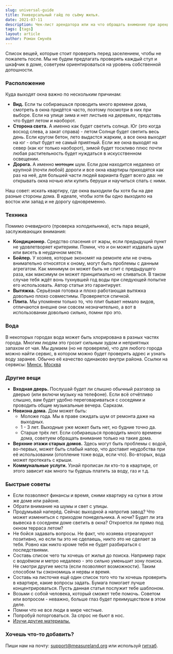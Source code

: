 ```yaml
---
slug: universal-guide
title: Универсальный гайд по съёму жилья.
date: 2021-07-11
description: Чек-лист арендатора или на что обращать внимание при аренде жилья.
tags: [tags]
layout: article
author: Роман Смунёв
---
```


Список вещей, которые стоит проверить перед заселением, чтобы не пожалеть после. Мы не будем предлагать проверять каждый стул и шкафчик в доме, советуем ориентироваться на уровень собственной дотошности.

### Расположение

Куда выходят окна важно по нескольким причинам:

- **Вид.** Если ты собираешься проводить много времени дома, смотреть в окна придётся часто, поэтому посмотри в них при выборе. Если на улице зима и нет листьев на деревьях, представь что будет летом и наоборот.
- **Сторона света.** А именно как будет светить солнце. Юг (это когда восход слева, а закат справа) - летом Солнце будет светить весь день. Если кругом бетон, лето выдастся жарким, а все окна выходят на юг - опыт будет не самый приятный. Если же окна выходят на север (как юг только наоборот), зимой будет тоскливо плюс почти любая растительность будет нуждаться в искусственном освещении.
- **Дорога.** А именно <s>мотоцик</s> шум. Если дом находится недалеко от крупной (почти любой) дороги и все окна квартиры приходятся как раз на неё, для большей части людей варианта будет всего два: не открывать окна ночью или купить беруши и научиться спать с ними.

Наш совет: искать квартиру, где окна выходили бы хотя бы на две разные стороны дома. В идеале, чтобы хотя бы одно выходило на восток или запад и не дорогу одновременно.

### Техника

Помимо очевидного (проверка холодильника), есть пара вещей, заслуживающих внимания:

- **Кондиционер.** Средство спасения от жары, если предыдущий пункт не удовлетворяет критериям. Помни, что и он может издавать шум или висеть в неудачном месте.
- **Бойлер.** У хозяев, которые экономят на ремонте или не очень внимательно относятся к оному, могут быть проблемы с данным агрегатом. Как минимум он может быть не слит с предыдущего раза, как максимум он может принципиально не сливаться. В таком случае тебя ждёт вонь тухнувшей год воды при следующей попытке его использовать. Автор статьи это гарантирует.
- **Вытяжка.** Серьёзная готовка и плохо работающая вытяжка довольно плохо совместимы. Проверяется спичкой.
- **Плита.** Мы упомянем только то, что плит бывает немало видов, отличаются внешне они совсем незначительно, а вот в использовании довольно сильно, помни про это.

### Вода

В некоторых городах вода может быть хлорирована в разных частях города. Многим людям это грозит сильным зудом и неприятных запахом от чая. Мы думаем (но не проверяли), что для любого города можно найти сервис, в котором можно будет проверить адрес и узнать воду заранее. Обычно её качество одинаково внутри района. Ссылки на сервисы: <a href="https://minskvodokanal.by/water/home/" class="article__link" target="_blank" rel="noopener">Минск</a>, <a href="https://www.mosvodokanal.ru/forpeople/waterquality.php" class="article__link" target="_blank" rel="noopener">Москва</a>

### Другие вещи

- **Входная дверь.** Послушай будет ли слышно обычный разговор за дверью (или включи музыку на телефоне). Если всё отчётливо слышно, вам будет удобно переговариваться с соседями и проводить общие музыкальные вечера. Сарказм.
- **Новизна дома.** Дом может быть:
    - Моложе года. Мы в праве ожидать шум от ремонта даже на выходных.
    - 1 - 3 лет. Выходные уже может быть нет, но будние точно да.
    - Старше трёх лет. Если собираешься проводить много времени дома, советуем обращать внимание только на такие дома.
- **Верхние этажи старых домов.** Здесь могут быть проблемы с водой, во-первых, может быть слабый напор, что доставит неудобства при её использовании (отопление тоже вода, если что). Во-вторых, вода может протекать с крыши.
- **Коммунальные услуги.** Узнай прописан ли кто-то в квартире, от этого зависит как много ты будешь платить за воду, газ и т.д.

### Быстрые советы

- Если позволяют финансы и время, сними квартиру на сутки в этом же доме или районе.
- Обрати внимание на шумы и свет с улицы.
- Продумывай наперёд. Сейчас выходной а напротив завод? Что может измениться с приходом понедельника. А ночи? Будет ли эта вывеска в соседнем доме светить в окна? Откроется ли прямо под окном терраса летом?
- Не бойся задавать вопросы. Не факт, что хозяева отреагируют позитивно, но если ты это не сделаешь, никто это не сделает за тебя. Ровно как никто кроме тебя не будет разбираться с последствиями.
- Составь список чего ты хочешь от жилья до поиска. Например парк с водоёмом и метро недалеко - это сильно уменьшит зону поиска. Не смотри другие места (если позволяют возможности). Таким способом ты сэкономишь и нервы и время.
- Составь на листочке ещё один список того что ты хочешь проверить в квартире, какие вопросы задать. Бумага помогает лучше концентрироваться. Пусть данная статья послужит тебе шаблоном.
- Возьми с собой человека, который сможет тебе помочь. Советом или вопросом - неважно, больше глаз будет преимуществом в этом деле.
- Помни что не все люди в мире честные.
- Попробуй поторговаться. За спрос не бьют в нос.
- <a href="https://duckduckgo.com/?q=%D1%81%D0%BE%D0%B2%D0%B5%D1%82%D1%8B+%D0%BF%D0%BE+%D1%81%D1%8A%D0%B5%D0%BC%D1%83+%D0%B6%D0%B8%D0%BB%D1%8C%D1%8F&atb=v231-1&ia=web" class="article__link" target="_blank" rel="noopener">Изучи другие материалы.</a>

### Хочешь что-то добавить?

Пиши нам на почту: <a href="mailto:support@measureland.org" class="article__link">support@measureland.org</a> или используй <a href="https://github.com/RomanistHere/Measureland" class="article__link" target="_blank" rel="noopener">гитхаб</a>.
